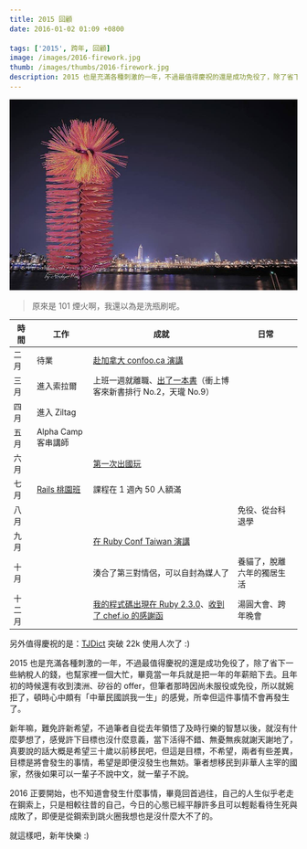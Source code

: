 ```yaml
---
title: 2015 回顧
date: 2016-01-02 01:09 +0800

tags: ['2015', 跨年, 回顧]
image: /images/2016-firework.jpg
thumb: /images/thumbs/2016-firework.jpg
description: 2015 也是充滿各種刺激的一年，不過最值得慶祝的還是成功免役了，除了省下一些納稅人的錢，也幫家裡一個大忙，畢竟當一年兵就是把一年的年薪賠下去。且年初的時候還有收到澳洲、矽谷的 offer，但筆者那時因尚未服役或免役，所以就婉拒了，頓時心中頗有「中華民國誤我一生」的感覺，所幸但這件事情不會再發生了。
---
```


![](/images/2016-firework.jpg)

> 原來是 101 煙火啊，我還以為是洗瓶刷呢。

時間   | 工作                | 成就                                                               | 日常
------ | ---                 | ---                                                                | ---
二月   | 待業                | [赴加拿大 confoo.ca 演講]                                          |
三月   | 進入索拉爾          | 上班一週就離職、[出了一本書]（衝上博客來新書排行 No.2，天瓏 No.9） |
四月   | 進入 Ziltag         |                                                                    |
五月   | Alpha Camp 客串講師 |                                                                    |
六月   |                     | [第一次出國玩]                                                     |
七月   | [Rails 桃園班]      | 課程在 1 週內 50 人額滿                                            |
八月   |                     |                                                                    | 免役、從台科退學
九月   |                     | [在 Ruby Conf Taiwan 演講]                                         |
十月   |                     | 湊合了第三對情侶，可以自封為媒人了                                 | 養貓了，脫離六年的獨居生活
十二月 |                     | [我的程式碼出現在 Ruby 2.3.0]、[收到了 chef.io 的感謝函]             | 湯圓大會、跨年晚會

另外值得慶祝的是：[TJDict] 突破 22k 使用人次了 :)

<!-- more -->

2015 也是充滿各種刺激的一年，不過最值得慶祝的還是成功免役了，除了省下一些納稅人的錢，也幫家裡一個大忙，畢竟當一年兵就是把一年的年薪賠下去。且年初的時候還有收到澳洲、矽谷的 offer，但筆者那時因尚未服役或免役，所以就婉拒了，頓時心中頗有「中華民國誤我一生」的感覺，所幸但這件事情不會再發生了。

新年嘛，難免許新希望，不過筆者自從去年領悟了及時行樂的智慧以後，就沒有什麼夢想了，感覺許下目標也沒什麼意義，當下活得不錯、無憂無疾就謝天謝地了，真要說的話大概是希望三十歲以前移民吧，但這是目標，不希望，兩者有些差異，目標是將會發生的事情，希望是即便沒發生也無妨。筆者想移民到非華人主宰的國家，然後如果可以一輩子不說中文，就一輩子不說。

2016 正要開始，也不知道會發生什麼事情，畢竟回首過往，自己的人生似乎老走在鋼索上，只是相較往昔的自己，今日的心態已經平靜許多且可以輕鬆看待生死與成敗了，即便是從鋼索到跳火圈我想也是沒什麼大不了的。

就這樣吧，新年快樂 :)

[出了一本書]: /rails-road
[赴加拿大 confoo.ca 演講]: /2015/02/23/feedback-to-confoo-2015
[第一次出國玩]: /2015/07/03/dream-of-traveling-abroad
[Rails 桃園班]: /events/2015-07-ruby-on-rails-training
[在 Ruby Conf Taiwan 演講]: https://youtu.be/0mphTtsekkI?t=3m13s
[收到了 chef.io 的感謝函]: https://www.facebook.com/tonytonyjan/posts/10153405300657620
[我的程式碼出現在 Ruby 2.3.0]: https://www.facebook.com/tonytonyjan/posts/10153377306582620
[TJDict]: https://chrome.google.com/webstore/detail/caafmojgjlbflohillejdmnghkpcjjpp
